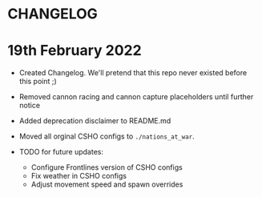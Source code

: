 # CHANGELOG

# 19th February 2022
- Created Changelog. We'll pretend that this repo never existed before this point ;)
- Removed cannon racing and cannon capture placeholders until further notice 
- Added deprecation disclaimer to README.md
- Moved all orginal CSHO configs to `./nations_at_war`. 

- TODO for future updates:
    - Configure Frontlines version of CSHO configs
    - Fix weather in CSHO configs
    - Adjust movement speed and spawn overrides